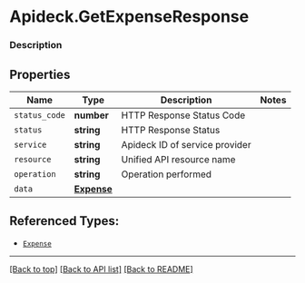 # Apideck.GetExpenseResponse

### Description

## Properties
Name | Type | Description | Notes
------------ | ------------- | ------------- | -------------
`status_code` | **number** | HTTP Response Status Code | 
`status` | **string** | HTTP Response Status | 
`service` | **string** | Apideck ID of service provider | 
`resource` | **string** | Unified API resource name | 
`operation` | **string** | Operation performed | 
`data` | [**Expense**](Expense.md) |  | 





## Referenced Types:





* [`Expense`](Expense.md)

---

[[Back to top]](#) [[Back to API list]](../../../../README.md#documentation-for-api-endpoints) [[Back to README]](../../../../README.md)



